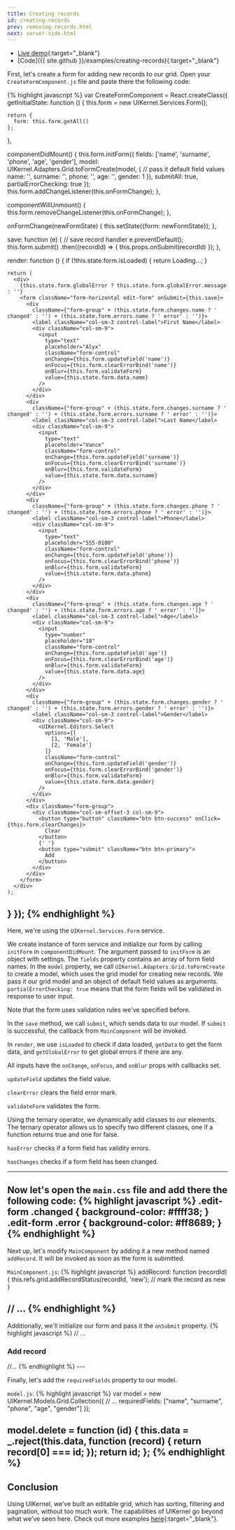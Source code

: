 ```yaml
---
title: Creating records
id: creating-records
prev: removing-records.html
next: server-side.html
---
```


* [Live demo](/examples/creating-records/){:target="_blank"}
* [Code]({{ site.github }}/examples/creating-records){:target="_blank"}

First, let's create a form for adding new records to our grid. Open your `CreateFormComponent.js` file and paste there the following code:

{% highlight javascript %}
var CreateFormComponent = React.createClass({
  getInitialState: function () {
    this.form = new UIKernel.Services.Form();

    return {
      form: this.form.getAll()
    };
  },

  componentDidMount() {
    this.form.initForm({
      fields: ['name', 'surname', 'phone', 'age', 'gender'],
      model: UIKernel.Adapters.Grid.toFormCreate(model, { // pass it default field values
        name: '',
        surname: '',
        phone: '',
        age: '',
        gender: 1
      }),
      submitAll: true,
      partialErrorChecking: true
    });
    this.form.addChangeListener(this.onFormChange);
  },

  componentWillUnmount() {
    this.form.removeChangeListener(this.onFormChange);
  },

  onFormChange(newFormState) {
    this.setState({form: newFormState});
  },

  save: function (e) { // save record handler
    e.preventDefault();
    this.form.submit()
      .then((recordId) => {
        this.props.onSubmit(recordId)
      });
  },

  render: function () {
    if (!this.state.form.isLoaded) {
      return <span>Loading...</span>;
    }

    return (
      <div>
        {this.state.form.globalError ? this.state.form.globalError.message : ''}
        <form className="form-horizontal edit-form" onSubmit={this.save}>
          <div
            className={"form-group" + (this.state.form.changes.name ? ' changed' : '') + (this.state.form.errors.name ? ' error' : '')}>
            <label className="col-sm-3 control-label">First Name</label>
            <div className="col-sm-9">
              <input
                type="text"
                placeholder="Alyx"
                className="form-control"
                onChange={this.form.updateField('name')}
                onFocus={this.form.clearErrorBind('name')}
                onBlur={this.form.validateForm}
                value={this.state.form.data.name}
              />
            </div>
          </div>
          <div
            className={"form-group" + (this.state.form.changes.surname ? ' changed' : '') + (this.state.form.errors.surname ? ' error' : '')}>
            <label className="col-sm-3 control-label">Last Name</label>
            <div className="col-sm-9">
              <input
                type="text"
                placeholder="Vance"
                className="form-control"
                onChange={this.form.updateField('surname')}
                onFocus={this.form.clearErrorBind('surname')}
                onBlur={this.form.validateForm}
                value={this.state.form.data.surname}
              />
            </div>
          </div>
          <div
            className={"form-group" + (this.state.form.changes.phone ? ' changed' : '') + (this.state.form.errors.phone ? ' error' : '')}>
            <label className="col-sm-3 control-label">Phone</label>
            <div className="col-sm-9">
              <input
                type="text"
                placeholder="555-0100"
                className="form-control"
                onChange={this.form.updateField('phone')}
                onFocus={this.form.clearErrorBind('phone')}
                onBlur={this.form.validateForm}
                value={this.state.form.data.phone}
              />
            </div>
          </div>
          <div
            className={"form-group" + (this.state.form.changes.age ? ' changed' : '') + (this.state.form.errors.age ? ' error' : '')}>
            <label className="col-sm-3 control-label">Age</label>
            <div className="col-sm-9">
              <input
                type="number"
                placeholder="18"
                className="form-control"
                onChange={this.form.updateField('age')}
                onFocus={this.form.clearErrorBind('age')}
                onBlur={this.form.validateForm}
                value={this.state.form.data.age}
              />
            </div>
          </div>
          <div
            className={"form-group" + (this.state.form.changes.gender ? ' changed' : '') + (this.state.form.errors.gender ? ' error' : '')}>
            <label className="col-sm-3 control-label">Gender</label>
            <div className="col-sm-9">
              <UIKernel.Editors.Select
                options={[
                  [1, 'Male'],
                  [2, 'Female']
                ]}
                className="form-control"
                onChange={this.form.updateField('gender')}
                onFocus={this.form.clearErrorBind('gender')}
                onBlur={this.form.validateForm}
                value={this.state.form.data.gender}
              />
            </div>
          </div>
          <div className="form-group">
            <div className="col-sm-offset-3 col-sm-9">
              <button type="button" className="btn btn-success" onClick={this.form.clearChanges}>
                Clear
              </button>
              {' '}
              <button type="submit" className="btn btn-primary">
                Add
              </button>
            </div>
          </div>
        </form>
      </div>
    );
  }
});
{% endhighlight %}
---

Here, we're using the `UIKernel.Services.Form` service.

We create instance of form service and initialize our form by calling `initForm` in `componentDidMount`. The argument passed to `initForm` is an object with settings.
The `fields` property contains an array of form field names.
In the `model` property, we call `UIKernel.Adapters.Grid.toFormCreate` to create a model, which uses the grid model for creating new records.
We pass it our grid model and an object of default field values as arguments.
`partialErrorChecking: true` means that the form fields will be validated in response to user input.

Note that the form uses validation rules we've specified before.

In the `save` method, we call `submit`, which sends data to our model.
If `submit` is successful, the  callback from  `MainComponent` will be invoked.

In `render`, we use `isLoaded` to check if data loaded, `getData` to get the form data, and `getGlobalError` to get global errors if there are any.

All inputs have the `onChange`, `onFocus`, and `onBlur` props with callbacks set.

`updateField` updates the field value.

`clearError` clears the field error mark.

`validateForm` validates the form.

Using the ternary operator, we dynamically add classes to our elements.
The ternary operator allows us to specify two different classes, one if a function returns true and one for false.

`hasError` checks if a form field has validity errors.

`hasChanges` checks if a form field has been changed.

---

Now let's open the `main.css` file and add there the following code:
{% highlight javascript %}
.edit-form .changed {
    background-color: #ffff38;
}
.edit-form .error {
    background-color: #ff8689;
}
{% endhighlight %}
---

Next up, let's modify `MainComponent` by adding it a new method named `addRecord`. It will be invoked as soon as the form is submitted.

`MainComponent.js`:
{% highlight javascript %}
addRecord: function (recordId) {
  this.refs.grid.addRecordStatus(recordId, 'new'); // mark the record as new
}

// ...
{% endhighlight %}
---

Additionally, we'll initialize our form and pass it the `onSubmit` property.
{% highlight javascript %}
// ...
<div className="col-sm-8">
  <div className="panel panel-primary">
    <div className="panel-heading">
      <h3 className="panel-title">Add record</h3>
    </div>
    <div className="panel-body">
      <CreateFormComponent
        onSubmit={this.addRecord}
      />
    </div>
  </div>
</div>
//...
{% endhighlight %}
---

Finally, let's add the `requiredFields` property to our model.

`model.js`:
{% highlight javascript %}
var model = new UIKernel.Models.Grid.Collection({
  // ...
  requiredFields: ["name", "surname", "phone", "age", "gender"]
});

model.delete = function (id) {
  this.data = _.reject(this.data, function (record) {
    return record[0] === id;
  });
  return id;
};
{% endhighlight %}
---

## Conclusion
Using UIKernel, we’ve built an editable grid, which has sorting, filtering and pagination, without too much work.
The capabilities of UIKernel go beyond what we’ve seen here. Check out more examples [here](../examples){:target="_blank"}.

